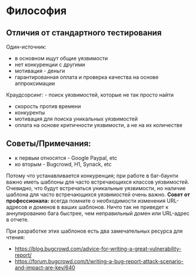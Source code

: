 # Философия

## Отличия от стандартного тестирования
Один-источник:
- в основном ищут общие уязвимости
- нет конкуренции с другими
- мотивация - деньги
- гарантированная оплата и проверка качества на основе аппроксимации

Краудсорсинг: - поиск уязвимостей, которые не так просто найти
- скорость против времени
- конкуренты 
- мотивация для поиска уникальных уязвимостей
- оплата на основе критичности уязвимости, а не на их количестве

## Советы/Примечания:

- к первым относятся - Google Paypal, etc
- ко вторым - Bugcrowd, H1, Synack, etc

Потому что устанавливается конкуренция; при работе в баг-баунти важно иметь шаблоны для часто встречающихся классов уязвимостей. Очевидно, что будут встречаться уникальные уязвимости, но наличие шаблона для часто встречающихся уязвимостей очень важно. **Совет от профессионала:** всегда помните о необходимости изменения URL-адресов и доменов в ваших шаблонов. Ничто так не приведет к аннулированию бага быстрее, чем неправильный домен или URL-адрес в отчете.

При разработке этих шаблонов есть два замечательных ресурса для чтения:

- https://blog.bugcrowd.com/advice-for-writing-a-great-vulnerability-report/
- https://forum.bugcrowd.com/t/writing-a-bug-report-attack-scenario-and-impact-are-key/640
